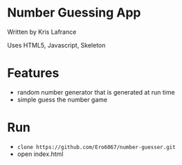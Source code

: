 # Number Guessing App

Written by Kris Lafrance

Uses HTML5, Javascript, Skeleton

# Features

* random number generator that is generated at run time
* simple guess the number game

# Run

* `clone https://github.com/Ero6067/number-guesser.git`
* open index.html
